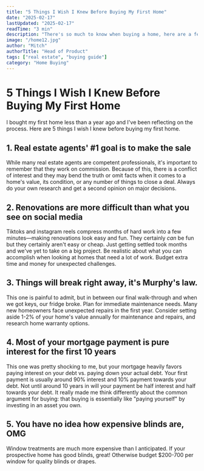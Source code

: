 ```yaml
---
title: "5 Things I Wish I Knew Before Buying My First Home"
date: "2025-02-17"
lastUpdated: "2025-02-17"
readTime: "3 min"
description: "There's so much to know when buying a home, here are a few I wish I knew."
image: "/home12.jpg"
author: "Mitch"
authorTitle: "Head of Product"
tags: ["real estate", "buying guide"]
category: "Home Buying"
---
```


# 5 Things I Wish I Knew Before Buying My First Home

I bought my first home less than a year ago and I've been reflecting on the process. Here are 5 things I wish I knew before buying my first home.

## 1. Real estate agents' #1 goal is to make the sale

While many real estate agents are competent professionals, it's important to remember that they work on commission. Because of this, there is a conflict of interest and they may bend the truth or omit facts when it comes to a home's value, its condition, or any number of things to close a deal. Always do your own research and get a second opinion on major decisions.

## 2. Renovations are more difficult than what you see on social media

Tiktoks and instagram reels compress months of hard work into a few minutes—making renovations look easy and fun. They certainly *can* be fun but they certainly aren't easy or cheap. Just getting settled took months and we've yet to take on a big project. Be realistic about what you can accomplish when looking at homes that need a lot of work. Budget extra time and money for unexpected challenges.

## 3. Things will break right away, it's Murphy's law.

This one is painful to admit, but in between our final walk-through and when we got keys, our fridge broke.  Plan for immediate maintenance needs. Many new homeowners face unexpected repairs in the first year. Consider setting aside 1-2% of your home's value annually for maintenance and repairs, and research home warranty options.

## 4. Most of your mortgage payment is pure interest for the first 10 years

This one was pretty shocking to me, but your mortgage heavily favors paying interest on your debt vs. paying down your actual debt. Your first payment is usually around 90% interest and 10% payment towards your debt. Not until around 10 years in will your payment be half interest and half towards your debt. It really made me think differently about the common argument for buying: that buying is essentially like "paying yourself" by investing in an asset you own.

## 5. You have no idea how expensive blinds are, OMG

Window treatments are much more expensive than I anticipated. If your prospective home has good blinds, great! Otherwise budget $200-700 per window for quality blinds or drapes.
